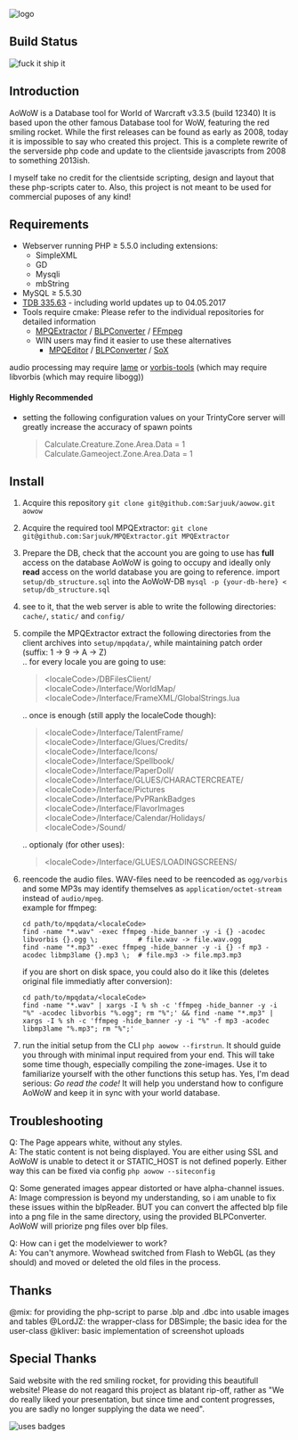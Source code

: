 ![logo](static/images/logos/home.png)


## Build Status
![fuck it ship it](http://forthebadge.com/images/badges/fuck-it-ship-it.svg)


## Introduction

AoWoW is a Database tool for World of Warcraft v3.3.5 (build 12340)
It is based upon the other famous Database tool for WoW, featuring the red smiling rocket.
While the first releases can be found as early as 2008, today it is impossible to say who created this project.
This is a complete rewrite of the serverside php code and update to the clientside javascripts from 2008 to something 2013ish.

I myself take no credit for the clientside scripting, design and layout that these php-scripts cater to.
Also, this project is not meant to be used for commercial puposes of any kind!


## Requirements

+ Webserver running PHP ≥ 5.5.0 including extensions:
  + SimpleXML
  + GD
  + Mysqli
  + mbString
+ MySQL ≥ 5.5.30
+ [TDB 335.63](https://github.com/TrinityCore/TrinityCore/releases/tag/TDB335.63) - including world updates up to 04.05.2017
+ Tools require cmake: Please refer to the individual repositories for detailed information
  + [MPQExtractor](https://github.com/Sarjuuk/MPQExtractor) / [BLPConverter](https://github.com/Sarjuuk/BLPConverter) / [FFmpeg](https://ffmpeg.org/download.html)
  + WIN users may find it easier to use these alternatives
     + [MPQEditor](http://www.zezula.net/en/mpq/download.html) / [BLPConverter](https://github.com/PatrickCyr/BLPConverter) / [SoX](https://sourceforge.net/projects/sox/files/sox/)

audio processing may require [lame](https://sourceforge.net/projects/lame/files/lame/3.99/) or [vorbis-tools](https://www.xiph.org/downloads/) (which may require libvorbis (which may require libogg))


#### Highly Recommended
+ setting the following configuration values on your TrintyCore server will greatly increase the accuracy of spawn points
  > Calculate.Creature.Zone.Area.Data = 1  
  > Calculate.Gameoject.Zone.Area.Data = 1


## Install

1. Acquire this repository `git clone git@github.com:Sarjuuk/aowow.git aowow`
2. Acquire the required tool MPQExtractor: `git clone git@github.com:Sarjuuk/MPQExtractor.git MPQExtractor`
3. Prepare the DB, check that the account you are going to use has **full** access on the database AoWoW is going to occupy and ideally only **read** access on the world database you are going to reference.
  import `setup/db_structure.sql` into the AoWoW-DB `mysql -p {your-db-here} < setup/db_structure.sql`
4. see to it, that the web server is able to write the following directories: `cache/`, `static/` and `config/`
5. compile the MPQExtractor
  extract the following directories from the client archives into `setup/mpqdata/`, while maintaining patch order (suffix: 1 -> 9 -> A -> Z)  
   .. for every locale you are going to use:
   > \<localeCode>/DBFilesClient/  
   > \<localeCode>/Interface/WorldMap/  
   > \<localeCode>/Interface/FrameXML/GlobalStrings.lua  
   
   .. once is enough (still apply the localeCode though):
   > \<localeCode>/Interface/TalentFrame/  
   > \<localeCode>/Interface/Glues/Credits/  
   > \<localeCode>/Interface/Icons/  
   > \<localeCode>/Interface/Spellbook/  
   > \<localeCode>/Interface/PaperDoll/  
   > \<localeCode>/Interface/GLUES/CHARACTERCREATE/  
   > \<localeCode>/Interface/Pictures  
   > \<localeCode>/Interface/PvPRankBadges  
   > \<localeCode>/Interface/FlavorImages  
   > \<localeCode>/Interface/Calendar/Holidays/  
   > \<localeCode>/Sound/  
   
   .. optionaly (for other uses):
   > \<localeCode>/Interface/GLUES/LOADINGSCREENS/  
6. reencode the audio files. WAV-files need to be reencoded as `ogg/vorbis` and some MP3s may identify themselves as `application/octet-stream` instead of `audio/mpeg`.  
   example for ffmpeg:
   ```
   cd path/to/mpqdata/<localeCode>  
   find -name "*.wav" -exec ffmpeg -hide_banner -y -i {} -acodec libvorbis {}.ogg \;          # file.wav -> file.wav.ogg  
   find -name "*.mp3" -exec ffmpeg -hide_banner -y -i {} -f mp3 -acodec libmp3lame {}.mp3 \;  # file.mp3 -> file.mp3.mp3  
   ```
   if you are short on disk space, you could also do it like this (deletes original file immediatly after conversion):
   ```
   cd path/to/mpqdata/<localeCode>  
   find -name "*.wav" | xargs -I % sh -c 'ffmpeg -hide_banner -y -i "%" -acodec libvorbis "%.ogg"; rm "%";' && find -name "*.mp3" | xargs -I % sh -c 'ffmpeg -hide_banner -y -i "%" -f mp3 -acodec libmp3lame "%.mp3"; rm "%";'
   ```

7. run the initial setup from the CLI `php aowow --firstrun`. It should guide you through with minimal input required from your end.
  This will take some time though, especially compiling the zone-images. Use it to familiarize yourself with the other functions this setup has. Yes, I'm dead serious: *Go read the code!* It will help you understand how to configure AoWoW and keep it in sync with your world database.


## Troubleshooting

Q: The Page appears white, without any styles.  
A: The static content is not being displayed. You are either using SSL and AoWoW is unable to detect it or STATIC_HOST is not defined poperly. Either way this can be fixed via config `php aowow --siteconfig`

Q: Some generated images appear distorted or have alpha-channel issues.  
A: Image compression is beyond my understanding, so i am unable to fix these issues within the blpReader.
 BUT you can convert the affected blp file into a png file in the same directory, using the provided BLPConverter.
 AoWoW will priorize png files over blp files.

Q: How can i get the modelviewer to work?  
A: You can't anymore. Wowhead switched from Flash to WebGL (as they should) and moved or deleted the old files in the process.


## Thanks

@mix: for providing the php-script to parse .blp and .dbc into usable images and tables
@LordJZ: the wrapper-class for DBSimple; the basic idea for the user-class
@kliver: basic implementation of screenshot uploads


## Special Thanks
Said website with the red smiling rocket, for providing this beautifull website!
Please do not reagard this project as blatant rip-off, rather as "We do really liked your presentation, but since time and content progresses, you are sadly no longer supplying the data we need".

![uses badges](http://forthebadge.com/images/badges/uses-badges.svg)
